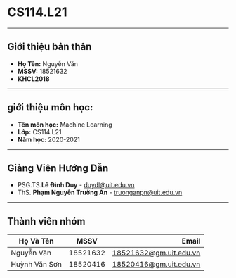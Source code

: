 # CS114.L21
---
**Giới thiệu bản thân**
---
- **Họ Tên:** Nguyễn Văn
- **MSSV:**   18521632
- **KHCL2018**
---
**giới thiệu môn học:**
---
- **Tên môn học:** Machine Learning
- **Lớp:**         CS114.L21
- **Năm học:**     2020-2021
---
**Giảng Viên Hướng Dẫn**
---
- PSG.TS.**Lê Đình Duy**         - duydl@uit.edu.vn
- ThS. **Phạm Nguyễn Trường An** - truonganpn@uit.edu.vn
---
**Thành viên nhóm**
---
| Họ Và Tên   | MSSV          | Email                  |
| ------------- |:-------------:| ----------------------:|
| Nguyễn Văn    | 18521632      | 18521632@gm.uit.edu.vn |
| Huỳnh Văn Sơn | 18520416      | 18520416@gm.uit.edu.vn |
